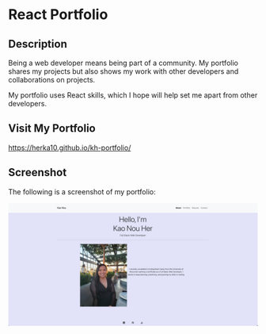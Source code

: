 # React Portfolio

## Description

Being a web developer means being part of a community. My portfolio shares my projects but also shows my work with other developers and collaborations on projects.

My portfolio uses React skills, which I hope will help set me apart from other developers. 

## Visit My Portfolio
https://herka10.github.io/kh-portfolio/

## Screenshot
The following is a screenshot of my portfolio:

![User clicks through About, Portfolio, Resume, and Contact sections on the webpage and enters information on Contact page.](./src/assets/portfolioScreenshot.png)
